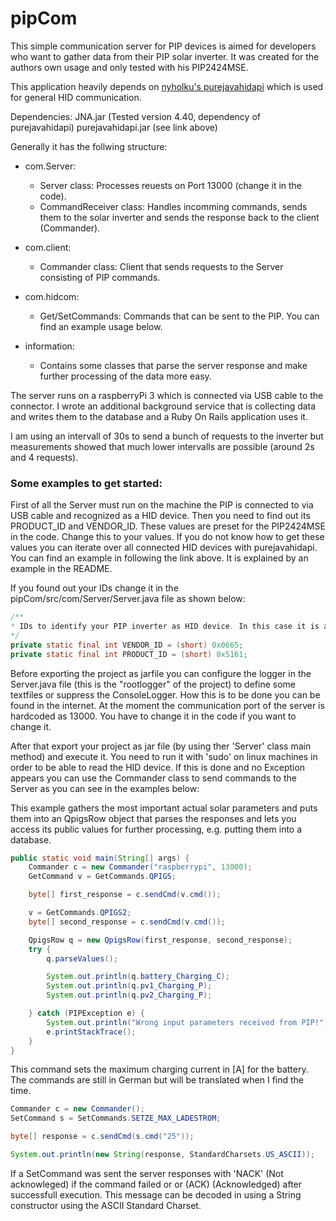 # pipCom
This simple communication server for PIP devices is aimed for developers who want to gather data from their PIP
solar inverter. It was created for the authors own usage and only tested with his PIP2424MSE.

This application heavily depends on [nyholku's purejavahidapi](https://github.com/nyholku/purejavahidapi) which is used for general HID communication.

Dependencies:
JNA.jar (Tested version 4.40, dependency of purejavahidapi)
purejavahidapi.jar (see link above)


Generally it has the follwing structure:

* com.Server:
	* Server class: Processes reuests on Port 13000 (change it in the code).
	* CommandReceiver class: Handles incomming commands, sends them to the solar inverter and sends the response back to the client 		  (Commander).
	
* com.client:
	* Commander class: Client that sends requests to the Server consisting of PIP commands.
	
* com.hidcom:
	* Get/SetCommands: Commands that can be sent to the PIP. You can find an example usage below.
	
* information:
	* Contains some classes that parse the server response and make further processing of the data more easy.
	
The server runs on a raspberryPi 3 which is connected via USB cable to the connector. I wrote an additional background service that is collecting data and writes them to the database and a Ruby On Rails application uses it.

I am using an intervall of 30s to send a bunch of requests to the inverter but measurements showed that much lower intervalls are possible (around 2s and 4 requests). 
	
### Some examples to get started:

First of all the Server must run on the machine the PIP is connected to via USB cable and recognized as a HID device. Then you need to find out its PRODUCT_ID and VENDOR_ID. These values are preset for the PIP2424MSE in the code. Change this to your values. If you do not know how to get these values you can iterate over all connected HID devices with purejavahidapi. You can find an example in following the link above. It is explained by an example in the README.

If you found out your IDs change it in the pipCom/src/com/Server/Server.java file as shown below:

```java
/**
* IDs to identify your PIP inverter as HID device. In this case it is am PIP2424MSE
*/	
private static final int VENDOR_ID = (short) 0x0665;
private static final int PRODUCT_ID = (short) 0x5161;
```

Before exporting the project as jarfile you can configure the logger in the Server.java file (this is the "rootlogger" of the project) to define some textfiles or suppress the ConsoleLogger. How this is to be done you can be found in the internet. At the moment the communication port of the server is hardcoded as 13000. You have to change it in the code if you want to change it.

After that export your project as jar file (by using ther 'Server' class main method) and execute it. You need to run it with 'sudo' on linux machines in order to be able to read the HID device. If this is done and no Exception appears you can use the Commander class to send commands to the Server as you can see in the examples below:

This example gathers the most important actual solar parameters and puts them into an QpigsRow object that parses the responses 
and lets you access its public values for further processing, e.g. putting them into a database.
```java
public static void main(String[] args) {
	Commander c = new Commander("raspberrypi", 13000);
	GetCommand v = GetCommands.QPIGS;

	byte[] first_response = c.sendCmd(v.cmd());

	v = GetCommands.QPIGS2;
	byte[] second_response = c.sendCmd(v.cmd());

	QpigsRow q = new QpigsRow(first_response, second_response);
	try {
		q.parseValues();

		System.out.println(q.battery_Charging_C);
		System.out.println(q.pv1_Charging_P);
		System.out.println(q.pv2_Charging_P);

	} catch (PIPException e) {
		System.out.println("Wrong input parameters received from PIP!");
		e.printStackTrace();
	}
}
```
This command sets the maximum charging current in [A] for the battery. The commands are still in German but will be translated when I find the time.
```java
Commander c = new Commander();
SetCommand s = SetCommands.SETZE_MAX_LADESTROM;

byte[] response = c.sendCmd(s.cmd("25"));

System.out.println(new String(response, StandardCharsets.US_ASCII));

```
If a SetCommand was sent the server responses with 'NACK' (Not acknowleged) if the command failed or or (ACK) (Acknowledged) after successfull execution. This message can be decoded in using a String constructor using the ASCII Standard Charset.
